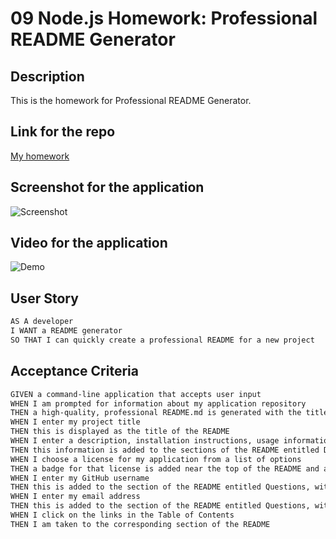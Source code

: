 # 09 Node.js Homework: Professional README Generator


## Description

This is the homework for Professional README Generator.

## Link for the repo
[My homework](https://elcinkoyuncu.github.io/homework6/)

## Screenshot for the application

![Screenshot](./image/screenshot.png)

## Video for the application
![Demo](https://drive.google.com/file/d/1Und8wBXu2tWM5414nebbGC-T-_bdUw0U/view)
## User Story

```md
AS A developer
I WANT a README generator
SO THAT I can quickly create a professional README for a new project
```


## Acceptance Criteria

```md
GIVEN a command-line application that accepts user input
WHEN I am prompted for information about my application repository
THEN a high-quality, professional README.md is generated with the title of my project and sections entitled Description, Table of Contents, Installation, Usage, License, Contributing, Tests, and Questions
WHEN I enter my project title
THEN this is displayed as the title of the README
WHEN I enter a description, installation instructions, usage information, contribution guidelines, and test instructions
THEN this information is added to the sections of the README entitled Description, Installation, Usage, Contributing, and Tests
WHEN I choose a license for my application from a list of options
THEN a badge for that license is added near the top of the README and a notice is added to the section of the README entitled License that explains which license the application is covered under
WHEN I enter my GitHub username
THEN this is added to the section of the README entitled Questions, with a link to my GitHub profile
WHEN I enter my email address
THEN this is added to the section of the README entitled Questions, with instructions on how to reach me with additional questions
WHEN I click on the links in the Table of Contents
THEN I am taken to the corresponding section of the README
```
